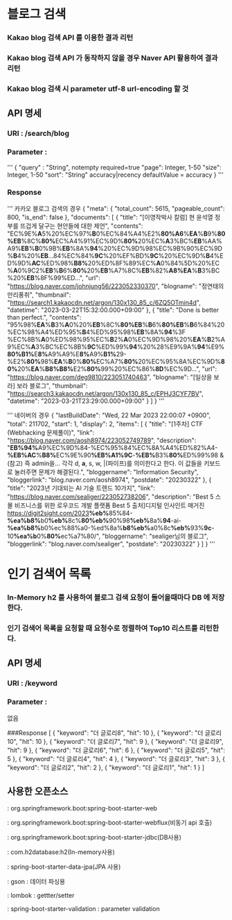 # 블로그 검색
### Kakao blog 검색 API 를 이용한 결과 리턴
### Kakao blog 검색 API 가 동작하지 않을 경우 Naver API 활용하여 결과 리턴
### Kakao blog 검색 시 parameter utf-8 url-encoding 할 것
## API 명세 
### URI : /search/blog 
### Parameter : 
'''
{
    "query" : "String", notempty required=true 
    "page": Integer, 1-50
    "size": Integer, 1-50
    "sort": "String" accuracy|recency defaultValue = accuracy
}
'''
### Response 
'''
카카오 블로그 검색의 경우 
{
    "meta": {
        "total_count": 5615,
        "pageable_count": 800,
        "is_end": false
    },
    "documents": [
        {
            "title": "[이영작박사 칼럼] 현 윤석열 정부를 뜨겁게 달구는 현안들에 대한 제언",
            "contents": "EC%9E%<b>A</b>5%20%EC%97%<b>B</b>0%EC%84%A4%E2%<b>80%</b><b>A6</b>%<b>EA</b>%<b>B</b>9%<b>80%</b><b>EB</b>%8C%<b>80%</b>EC%A4%91%EC%9D%<b>80%</b>20%EC%<b>A</b>3%BC%<b>EB</b>%AA%A9%<b>EB</b>%<b>B</b>0%9B%<b>EB</b>%8A%<b>94</b>%20%EC%9D%98%EC%9B%90%EC%9D%<b>B</b>4%20%<b>EB</b>...84%EC%84%<b>9C</b>%20%EF%BD%<b>9C</b>%20%EC%9D%<b>B</b>4%ED%9D%<b>AC</b>%ED%98%<b>B</b><b>8%</b>20%ED%8F%89%EC%<b>A</b>0%84%5D%20%EC%<b>A</b>0%9C2%<b>EB</b>%<b>B</b>6%<b>80%</b>20%<b>EB</b>%A7%8C%<b>EB</b>%82%<b>A</b><b>8%</b><b>EA</b>%<b>B</b>3%BC%20%<b>EB</b>%8F%99%ED...",
            "url": "https://blog.naver.com/johnjung56/223052330370",
            "blogname": "정연태의 만리풍취",
            "thumbnail": "https://search1.kakaocdn.net/argon/130x130_85_c/6ZQ5OTmin4d",
            "datetime": "2023-03-22T15:32:00.000+09:00"
        },
        {
            "title": "Done is better than perfect.",
            "contents": "95%98%<b>EA</b>%<b>B</b>3%<b>A</b>0%20%<b>EB</b>%8C%<b>80%</b><b>EB</b>%<b>B</b>6%<b>80%</b><b>EB</b>%<b>B</b>6%84%20%EC%98%A4%ED%95%<b>B</b>4%ED%95%98%<b>EB</b>%8A%<b>94</b>%3F %EC%8B%<b>A</b>0%ED%98%95%EC%<b>B</b>2%<b>A</b>0%EC%9D%98%20%<b>EA</b>%<b>B</b>2%A9%EC%<b>A</b>3%BC%EC%8B%<b>9C</b>%ED%99%<b>94</b>%20%28%E9%9A%<b>94</b>%E9%<b>80%</b><b>B</b><b>1%</b>E<b>8%</b>A9%A9%E<b>8%</b>A9%<b>B</b><b>1%</b>29-%E2%<b>80%</b>98%<b>EA</b>%<b>B</b>0%<b>80%</b>EC%A7%<b>80%</b>20%EC%95%8A%EC%9D%<b>80%</b>20%<b>EA</b>%<b>B</b><b>8%</b><b>B</b><b>8%</b>E2%<b>80%</b>99%20%EC%86%<b>8D</b>%EC%9D...",
            "url": "https://blog.naver.com/deg9810/223051740463",
            "blogname": "[일상을 보라] 보라 블로그",
            "thumbnail": "https://search3.kakaocdn.net/argon/130x130_85_c/EPHJ3CYF7BV",
            "datetime": "2023-03-21T23:29:00.000+09:00"
        }
    ]
}
'''


'''
네이버의 경우 
{
    "lastBuildDate": "Wed, 22 Mar 2023 22:00:07 +0900",
    "total": 211702,
    "start": 1,
    "display": 2,
    "items": [
        {
            "title": "[1주차] CTF (Webhacking 문제풀이)",
            "link": "https://blog.naver.com/aosh8974/223052749789",
            "description": "<b>EB%</b><b>94%</b>A9%EC%9D%84-%EC%95%84%EC%8A%A4%ED%82%A4-<b>%EB%</b><b>AC</b>%<b>B8%</b>EC%9E%90<b>%EB%</b><b>A1%9C</b>-<b>%EB%</b>B3%<b>80%</b>ED%99%98 &amp; (참고) 즉 admin을... 각각 d, <b>a</b>, s, w, |(파이프)를 의미한다고 한다. 이 값들을 키보드로 눌러주면 문제가 해결된다.",
            "bloggername": "Information Security",
            "bloggerlink": "blog.naver.com/aosh8974",
            "postdate": "20230322"
        },
        {
            "title": "2023년 기대되는 AI 기술 트렌드 10가지",
            "link": "https://blog.naver.com/sealiger/223052738206",
            "description": "Best 5 스몰 비즈니스를 위한 로우코드 개발 플랫폼 Best 5 출처]디지털 인사인트 매거진 https://digit2sight.com/2023<b>%eb%</b>85%84-<b>%ea%b8%</b>b0<b>%eb%</b>8c%<b>80%eb%</b>90%98<b>%eb%</b>8a%<b>94</b>-ai-<b>%ea%b8%</b>b0%ec%88%a0-%ed%8a%<b>b8%</b><b>eb%</b>a0%8c<b>%eb%</b>93%<b>9c</b>-10<b>%ea%b</b>0%<b>80%</b>ec%a7%80/",
            "bloggername": "sealiger님의 블로그",
            "bloggerlink": "blog.naver.com/sealiger",
            "postdate": "20230322"
        }
    ]
}
'''
# 인기 검색어 목록
### In-Memory h2 를 사용하여 블로그 검색 요청이 들어올때마다 DB 에 저장한다.
### 인기 검색어 목록을 요청할 때 요청수로 정렬하여 Top10 리스트를 리턴한다.

## API 명세 
### URI : /keyword
### Parameter : 
없음

###Response 
[
    {
        "keyword": "더 글로리8",
        "hit": 10
    },
    {
        "keyword": "더 글로리10",
        "hit": 10
    },
    {
        "keyword": "더 글로리7",
        "hit": 9
    },
    {
        "keyword": "더 글로리9",
        "hit": 9
    },
    {
        "keyword": "더 글로리6",
        "hit": 6
    },
    {
        "keyword": "더 글로리5",
        "hit": 5
    },
    {
        "keyword": "더 글로리4",
        "hit": 4
    },
    {
        "keyword": "더 글로리3",
        "hit": 3
    },
    {
        "keyword": "더 글로리2",
        "hit": 2
    },
    {
        "keyword": "더 글로리1",
        "hit": 1
    }
]

## 사용한 오픈소스
 : org.springframework.boot:spring-boot-starter-web

 : org.springframework.boot:spring-boot-starter-webflux(비동기 api 호출)

 : org.springframework.boot:spring-boot-starter-jdbc(DB사용)

 : com.h2database:h2(In-memory사용)

 : spring-boot-starter-data-jpa(JPA 사용)

 : gson : 데이터 파싱용

 : lombok : gettter/setter 
 
 : spring-boot-starter-validation : parameter validation